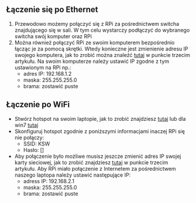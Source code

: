 ## Łączenie się po Ethernet
1. Przewodowo możemy połączyć się z RPi za pośrednictwem switcha znajdującego się w sali. 
W tym celu wystarczy podłączyć do wybranego switcha swój komputer oraz RPi 
1. Można również połączyć RPi ze swoim komputerem bezpośrednio łącząc je za pomocą skrętki. 
Wtedy konieczne jest zmienienie adresu IP swojego komputera, jak to zrobić można znaleźć [tutaj](https://trybawaryjny.pl/jak-zmienic-ip/) 
w punkcie trzecim artykułu. Na swoim komputerze należy ustawić IP zgodne z tym ustawionym na RPi np.:
   - adres IP: 192.168.1.2
   - maska: 255.255.255.0
   - brama: zostawić puste
   
## Łączenie po WiFi
- Stwórz hotspot na swoim laptopie, jak to zrobić znajdziesz [tutaj](https://support.microsoft.com/pl-pl/help/4027762/windows-use-your-pc-as-a-mobile-hotspot)
lub dla win7 [tutaj](https://www.pcninja.us/turn-your-windows-7-laptop-into-a-wifi-hotspot/)
- Skonfiguruj hotspot zgodnie z poniższymi informacjami inaczej RPi się nie połączy:
  - SSID: KSW
  - Hasło: []  
- Aby połączenie było możliwe musisz jeszcze zmienić adres IP swojej karty sieciowej, jak to zrobić znajdziesz [tutaj](https://trybawaryjny.pl/jak-zmienic-ip/) w punkcie trzecim artykułu.
Aby RPi miało połączenie z Internetem za pośrednictwem naszego laptopa należy ustawić następujące IP:
  - adress IP: 192.168.2.1
  - maska: 255.255.255.0
  - brama: zostawić puste   
